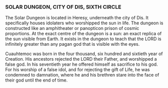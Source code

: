 ### SOLAR DUNGEON, CITY OF DIS, SIXTH CIRCLE

The Solar Dungeon is located in Heresy, underneath the city of Dis. It specifically houses idolaters who worshipped the sun in life.
The dungeon is constructed like an amphitheater or panopticon prison of cosmic proportions. At the exact centre of the dungeon is a sun: an exact replica of the sun visible from Earth. It exists in the dungeon to teach that the LORD is infinitely greater than any pagan god that is visible with the eyes.

Cuauhtemoc was born in the four thousand, six hundred and sixtieth year of Creation. His ancestors rejected the LORD their Father, and worshipped a false god.
In his seventieth year he offered himself as sacrifice to his god.
For his worship of a false idol, and for rejecting the gift of Life, he was condemned to damnation, where he and his brethren stare into the face of their god until the end of time.